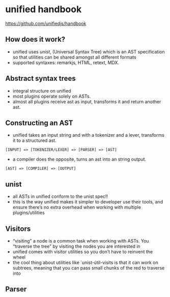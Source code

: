 # unified handbook

https://github.com/unifiedjs/handbook

## How does it work?

- unified uses *unist*, (Universal Syntax Tree) which is an AST specification so that utilities can be shared amongst all different formats
- supported syntaxes: remarkjs, HTML, retext, MDX.

## Abstract syntax trees

- integral structure on unified
- most plugins operate solely on ASTs.
- almost all plugins receive ast as input, transforms it and return another ast.

## Constructing an AST

- unified takes an input string and with a tokenizer and a lever, transforms it to a structured ast.

```
[INPUT] => [TOKENIZER/LEXER] => [PARSER] => [AST]
```

- a compiler does the opposite, turns an ast into an string output.

```
[AST] => [COMPILER] => [OUTPUT]
```

## unist

- all ASTs in unified conform to the unist spec!!
- this is the way unified makes it simpler to developer use their tools, and ensure there’s no extra overhead when working with multiple plugins/utilities

## Visitors

- “visiting” a node is a common task when working with ASTs. You “traverse the tree” by visiting the nodes you are interested in
- unified comes with visitor utilities so you don’t have to reinvent the wheel
- the cool thing about utilities like `unist-útil-visits is that it can work on subtrees, meaning that you can pass small chunks of the red to traverse into

## Parser


